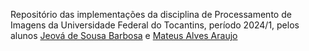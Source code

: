 Repositório das implementações da disciplina de Processamento de Imagens da Universidade Federal do Tocantins, período 2024/1, pelos alunos [Jeová de Sousa Barbosa](https://github.com/jeovasb00) e [Mateus Alves Araujo](https://github.com/MateusAlvez)
